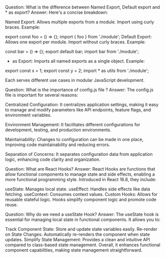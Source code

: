 Question: What is the difference between Named Export, Default export and \* as export?
Answer: Here's a concise breakdown:

Named Export: Allows multiple exports from a module. Import using curly braces. Example:

export const foo = () => {};
import { foo } from './module';
Default Export: Allows one export per module. Import without curly braces. Example:

const bar = () => {};
export default bar;
import bar from './module';

- as Export: Imports all named exports as a single object. Example:

export const x = 1;
export const y = 2;
import \* as utils from './module';

Each serves different use cases in modular JavaScript development.

Question: What is the importance of config.js file ?
Answer: The config.js file is important for several reasons:

Centralized Configuration: It centralizes application settings, making it easy to manage and modify parameters like API endpoints, feature flags, and environment variables.

Environment Management: It facilitates different configurations for development, testing, and production environments.

Maintainability: Changes to configuration can be made in one place, improving code maintainability and reducing errors.

Separation of Concerns: It separates configuration data from application logic, enhancing code clarity and organization.

Question: What are React Hooks?
Answer: React Hooks are functions that allow functional components to manage state and side effects, enabling a more functional programming style. Introduced in React 16.8, they include:

useState: Manages local state.
useEffect: Handles side effects like data fetching.
useContext: Consumes context values.
Custom Hooks: Allows for reusable stateful logic.
Hooks simplify component logic and promote code reuse.

Question: Why do we need a useState Hook?
Answer: The useState hook is essential for managing local state in functional components. It allows you to:

Track Component State: Store and update state variables easily.
Re-render on State Changes: Automatically re-renders the component when state updates.
Simplify State Management: Provides a clean and intuitive API compared to class-based state management.
Overall, it enhances functional component capabilities, making state management straightforward.
